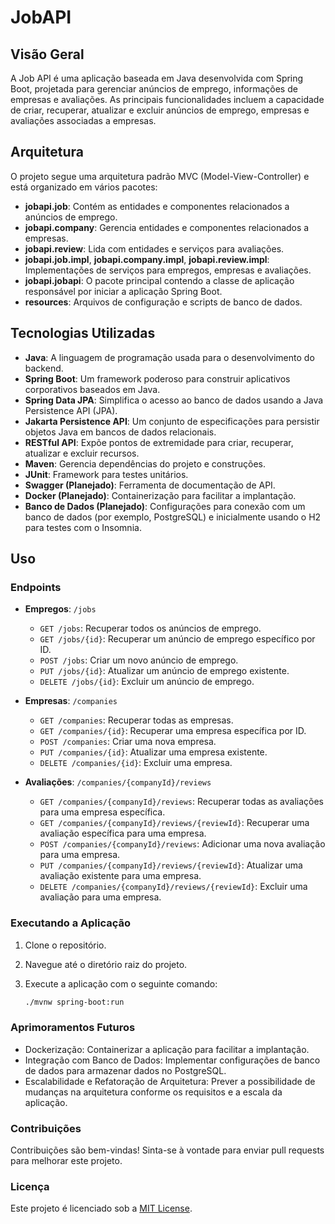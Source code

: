 # JobAPI

## Visão Geral

A Job API é uma aplicação baseada em Java desenvolvida com Spring Boot, projetada para gerenciar anúncios de emprego, informações de empresas e avaliações. As principais funcionalidades incluem a capacidade de criar, recuperar, atualizar e excluir anúncios de emprego, empresas e avaliações associadas a empresas.

## Arquitetura

O projeto segue uma arquitetura padrão MVC (Model-View-Controller) e está organizado em vários pacotes:

- **jobapi.job**: Contém as entidades e componentes relacionados a anúncios de emprego.
- **jobapi.company**: Gerencia entidades e componentes relacionados a empresas.
- **jobapi.review**: Lida com entidades e serviços para avaliações.
- **jobapi.job.impl**, **jobapi.company.impl**, **jobapi.review.impl**: Implementações de serviços para empregos, empresas e avaliações.
- **jobapi.jobapi**: O pacote principal contendo a classe de aplicação responsável por iniciar a aplicação Spring Boot.
- **resources**: Arquivos de configuração e scripts de banco de dados.

## Tecnologias Utilizadas

- **Java**: A linguagem de programação usada para o desenvolvimento do backend.
- **Spring Boot**: Um framework poderoso para construir aplicativos corporativos baseados em Java.
- **Spring Data JPA**: Simplifica o acesso ao banco de dados usando a Java Persistence API (JPA).
- **Jakarta Persistence API**: Um conjunto de especificações para persistir objetos Java em bancos de dados relacionais.
- **RESTful API**: Expõe pontos de extremidade para criar, recuperar, atualizar e excluir recursos.
- **Maven**: Gerencia dependências do projeto e construções.
- **JUnit**: Framework para testes unitários.
- **Swagger (Planejado)**: Ferramenta de documentação de API.
- **Docker (Planejado)**: Containerização para facilitar a implantação.
- **Banco de Dados (Planejado)**: Configurações para conexão com um banco de dados (por exemplo, PostgreSQL) e inicialmente usando o H2 para testes com o Insomnia.

## Uso

### Endpoints

- **Empregos**: `/jobs`
  - `GET /jobs`: Recuperar todos os anúncios de emprego.
  - `GET /jobs/{id}`: Recuperar um anúncio de emprego específico por ID.
  - `POST /jobs`: Criar um novo anúncio de emprego.
  - `PUT /jobs/{id}`: Atualizar um anúncio de emprego existente.
  - `DELETE /jobs/{id}`: Excluir um anúncio de emprego.

- **Empresas**: `/companies`
  - `GET /companies`: Recuperar todas as empresas.
  - `GET /companies/{id}`: Recuperar uma empresa específica por ID.
  - `POST /companies`: Criar uma nova empresa.
  - `PUT /companies/{id}`: Atualizar uma empresa existente.
  - `DELETE /companies/{id}`: Excluir uma empresa.

- **Avaliações**: `/companies/{companyId}/reviews`
  - `GET /companies/{companyId}/reviews`: Recuperar todas as avaliações para uma empresa específica.
  - `GET /companies/{companyId}/reviews/{reviewId}`: Recuperar uma avaliação específica para uma empresa.
  - `POST /companies/{companyId}/reviews`: Adicionar uma nova avaliação para uma empresa.
  - `PUT /companies/{companyId}/reviews/{reviewId}`: Atualizar uma avaliação existente para uma empresa.
  - `DELETE /companies/{companyId}/reviews/{reviewId}`: Excluir uma avaliação para uma empresa.

### Executando a Aplicação

1. Clone o repositório.
2. Navegue até o diretório raiz do projeto.
3. Execute a aplicação com o seguinte comando:

   ```bash
   ./mvnw spring-boot:run


### Aprimoramentos Futuros

- Dockerização: Containerizar a aplicação para facilitar a implantação.
- Integração com Banco de Dados: Implementar configurações de banco de dados para armazenar dados no PostgreSQL.
- Escalabilidade e Refatoração de Arquitetura: Prever a possibilidade de mudanças na arquitetura conforme os requisitos e a escala da aplicação.

### Contribuições

Contribuições são bem-vindas! Sinta-se à vontade para enviar pull requests para melhorar este projeto.

### Licença
Este projeto é licenciado sob a [MIT License](LICENSE).
